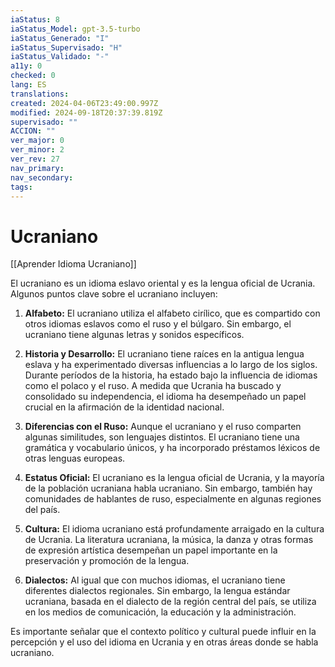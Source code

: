 ```yaml
---
iaStatus: 8
iaStatus_Model: gpt-3.5-turbo
iaStatus_Generado: "I"
iaStatus_Supervisado: "H"
iaStatus_Validado: "-"
a11y: 0
checked: 0
lang: ES
translations: 
created: 2024-04-06T23:49:00.997Z
modified: 2024-09-18T20:37:39.819Z
supervisado: ""
ACCION: ""
ver_major: 0
ver_minor: 2
ver_rev: 27
nav_primary: 
nav_secondary: 
tags:
---
```

# Ucraniano

[[Aprender Idioma Ucraniano]]

El ucraniano es un idioma eslavo oriental y es la lengua oficial de Ucrania. Algunos puntos clave sobre el ucraniano incluyen:

1. **Alfabeto:** El ucraniano utiliza el alfabeto cirílico, que es compartido con otros idiomas eslavos como el ruso y el búlgaro. Sin embargo, el ucraniano tiene algunas letras y sonidos específicos.
    
2. **Historia y Desarrollo:** El ucraniano tiene raíces en la antigua lengua eslava y ha experimentado diversas influencias a lo largo de los siglos. Durante períodos de la historia, ha estado bajo la influencia de idiomas como el polaco y el ruso. A medida que Ucrania ha buscado y consolidado su independencia, el idioma ha desempeñado un papel crucial en la afirmación de la identidad nacional.
    
3. **Diferencias con el Ruso:** Aunque el ucraniano y el ruso comparten algunas similitudes, son lenguajes distintos. El ucraniano tiene una gramática y vocabulario únicos, y ha incorporado préstamos léxicos de otras lenguas europeas.
    
4. **Estatus Oficial:** El ucraniano es la lengua oficial de Ucrania, y la mayoría de la población ucraniana habla ucraniano. Sin embargo, también hay comunidades de hablantes de ruso, especialmente en algunas regiones del país.
    
5. **Cultura:** El idioma ucraniano está profundamente arraigado en la cultura de Ucrania. La literatura ucraniana, la música, la danza y otras formas de expresión artística desempeñan un papel importante en la preservación y promoción de la lengua.
    
6. **Dialectos:** Al igual que con muchos idiomas, el ucraniano tiene diferentes dialectos regionales. Sin embargo, la lengua estándar ucraniana, basada en el dialecto de la región central del país, se utiliza en los medios de comunicación, la educación y la administración.
    

Es importante señalar que el contexto político y cultural puede influir en la percepción y el uso del idioma en Ucrania y en otras áreas donde se habla ucraniano.
